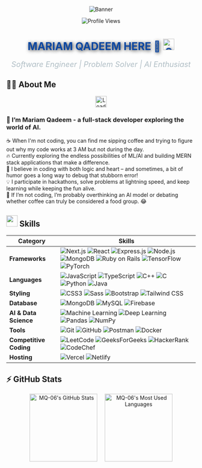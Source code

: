 <p align="center">
  <img src="https://user-images.githubusercontent.com/74038190/212750155-3ceddfbd-19d3-40a3-87af-8d329c8323c4.gif" alt="Banner" />
<p align="center">
  <img src="https://komarev.com/ghpvc/?username=MQ-06&color=brightgreen&style=flat-square" alt="Profile Views">
</p>
</p>


<h1 align="center" style="color:#0D47A1; text-shadow: 2px 2px 10px rgba(0, 0, 0, 0.8);">
  <span style="color: #0D47A1;">MARIAM QADEEM HERE 👋 <img src="https://img.icons8.com/?size=512&id=90511&format=png" width="30" alt="Software Engineer Icon"/></span>
</h1>

<p align="center">
  <span style="color: #B0BEC5; font-size: 20px;">
   <i> Software Engineer | Problem Solver | AI Enthusiast </i>
  </span>
</p>


## 🧑‍💻 About Me

<div align="center">
  <img src="https://upload.wikimedia.org/wikipedia/commons/4/4e/Loading_icon.gif" alt="Loading" width="30" height="30" />
</div>

###      👋 I’m Mariam Qadeem - a full-stack developer exploring the world of AI.



☕ When I'm not coding, you can find me sipping coffee and trying to figure out why my code works at 3 AM but not during the day.  
🔥 Currently exploring the endless possibilities of ML/AI and building MERN stack applications that make a difference.  
🚀 I believe in coding with both logic and heart – and sometimes, a bit of humor goes a long way to debug that stubborn error!  
💡 I participate in hackathons, solve problems at lightning speed, and keep learning while keeping the fun alive.  
🤖 If I’m not coding, I’m probably overthinking an AI model or debating whether coffee can truly be considered a food group. 😂



<h2 >
  <img src="https://user-images.githubusercontent.com/74038190/206662607-d9e7591e-bbf9-42f9-9386-29efc927bc16.gif" width="30"> Skills
</h2>

<div align="center">
  
| **Category**          | **Skills**                                                                                                                                                                      |
|-----------------------|---------------------------------------------------------------------------------------------------------------------------------------------------------------------------------|
| **Frameworks**        | ![Next.js](https://img.shields.io/badge/Next.js-000000?style=for-the-badge&logo=nextdotjs&logoColor=white) ![React](https://img.shields.io/badge/React-20232A?style=for-the-badge&logo=react&logoColor=61DAFB) ![Express.js](https://img.shields.io/badge/Express.js-404D59?style=for-the-badge) ![Node.js](https://img.shields.io/badge/Node.js-339933?style=for-the-badge&logo=nodedotjs&logoColor=white) ![MongoDB](https://img.shields.io/badge/MongoDB-4EA94B?style=for-the-badge&logo=mongodb&logoColor=white) ![Ruby on Rails](https://img.shields.io/badge/Ruby%20on%20Rails-CC0000?style=for-the-badge&logo=rubyonrails&logoColor=white) ![TensorFlow](https://img.shields.io/badge/TensorFlow-FF6F00?style=for-the-badge&logo=tensorflow&logoColor=white) ![PyTorch](https://img.shields.io/badge/PyTorch-EE4C2C?style=for-the-badge&logo=pytorch&logoColor=white) |
| **Languages**         | ![JavaScript](https://img.shields.io/badge/JavaScript-F7DF1E?style=for-the-badge&logo=javascript&logoColor=black) ![TypeScript](https://img.shields.io/badge/TypeScript-3178C6?style=for-the-badge&logo=typescript&logoColor=white) ![C++](https://img.shields.io/badge/C++-00599C?style=for-the-badge&logo=cplusplus&logoColor=white) ![C](https://img.shields.io/badge/C-A8B9CC?style=for-the-badge&logo=c&logoColor=black) ![Python](https://img.shields.io/badge/Python-3776AB?style=for-the-badge&logo=python&logoColor=white) ![Java](https://img.shields.io/badge/Java-007396?style=for-the-badge&logo=java&logoColor=white) |
| **Styling**           | ![CSS3](https://img.shields.io/badge/CSS3-1572B6?style=for-the-badge&logo=css3&logoColor=white) ![Sass](https://img.shields.io/badge/Sass-CC6699?style=for-the-badge&logo=sass&logoColor=white) ![Bootstrap](https://img.shields.io/badge/Bootstrap-563D7C?style=for-the-badge&logo=bootstrap&logoColor=white) ![Tailwind CSS](https://img.shields.io/badge/TailwindCSS-38B2AC?style=for-the-badge&logo=tailwind-css&logoColor=white) |
| **Database**          | ![MongoDB](https://img.shields.io/badge/MongoDB-4EA94B?style=for-the-badge&logo=mongodb&logoColor=white) ![MySQL](https://img.shields.io/badge/MySQL-4479A1?style=for-the-badge&logo=mysql&logoColor=white) ![Firebase](https://img.shields.io/badge/Firebase-FFCA28?style=for-the-badge&logo=firebase&logoColor=black) |
| **AI & Data Science** | ![Machine Learning](https://img.shields.io/badge/Machine%20Learning-00C7B7?style=for-the-badge&logo=machinelearning&logoColor=white) ![Deep Learning](https://img.shields.io/badge/Deep%20Learning-764ABC?style=for-the-badge&logo=deeplearning&logoColor=white) ![Pandas](https://img.shields.io/badge/Pandas-150458?style=for-the-badge&logo=pandas&logoColor=white) ![NumPy](https://img.shields.io/badge/NumPy-013243?style=for-the-badge&logo=numpy&logoColor=white) |
| **Tools**             | ![Git](https://img.shields.io/badge/Git-F05032?style=for-the-badge&logo=git&logoColor=white) ![GitHub](https://img.shields.io/badge/GitHub-181717?style=for-the-badge&logo=github&logoColor=white) ![Postman](https://img.shields.io/badge/Postman-FF6C37?style=for-the-badge&logo=postman&logoColor=white) ![Docker](https://img.shields.io/badge/Docker-2496ED?style=for-the-badge&logo=docker&logoColor=white) |
| **Competitive Coding**| ![LeetCode](https://img.shields.io/badge/LeetCode-FFA116?style=for-the-badge&logo=leetcode&logoColor=black) ![GeeksForGeeks](https://img.shields.io/badge/GeeksForGeeks-0F9D58?style=for-the-badge&logo=geeksforgeeks&logoColor=white) ![HackerRank](https://img.shields.io/badge/HackerRank-2EC866?style=for-the-badge&logo=hackerrank&logoColor=white) ![CodeChef](https://img.shields.io/badge/CodeChef-5B4638?style=for-the-badge&logo=codechef&logoColor=white) |
| **Hosting**           | ![Vercel](https://img.shields.io/badge/Vercel-000000?style=for-the-badge&logo=vercel&logoColor=white) ![Netlify](https://img.shields.io/badge/Netlify-00C7B7?style=for-the-badge&logo=netlify&logoColor=white) |

</div>



## ⚡ GitHub Stats

<div align="center">
  <img height="180px" src="https://github-readme-stats.vercel.app/api?username=MQ-06&show_icons=true&count_private=true&theme=dark" alt="MQ-06's GitHub Stats" />
  &nbsp;&nbsp;&nbsp;
  <img height="180px" src="https://github-readme-stats.vercel.app/api/top-langs/?username=MQ-06&layout=compact&langs_count=10&theme=dark" alt="MQ-06's Most Used Languages" />
</div>

